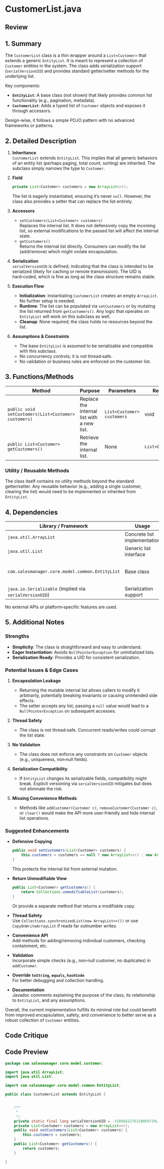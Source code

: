 # CustomerList.java

## Review

## 1. Summary
The `CustomerList` class is a thin wrapper around a `List<Customer>` that extends a generic `EntityList`. It is meant to represent a collection of `Customer` entities in the system. The class adds serialization support (`serialVersionUID`) and provides standard getter/setter methods for the underlying list.

Key components:
- **`EntityList`**: A base class (not shown) that likely provides common list functionality (e.g., pagination, metadata).
- **`CustomerList`**: Adds a typed list of `Customer` objects and exposes it through accessors.

Design-wise, it follows a simple POJO pattern with no advanced frameworks or patterns.

## 2. Detailed Description
1. **Inheritance**  
   `CustomerList` extends `EntityList`. This implies that all generic behaviors of an entity list (perhaps paging, total count, sorting) are inherited. The subclass simply narrows the type to `Customer`.

2. **Field**  
   ```java
   private List<Customer> customers = new ArrayList<>();
   ```  
   The list is eagerly instantiated, ensuring it’s never `null`. However, the class also provides a setter that can replace the list entirely.

3. **Accessors**  
   - `setCustomers(List<Customer> customers)`  
     Replaces the internal list. It does not defensively copy the incoming list, so external modifications to the passed list will affect the internal state.
   - `getCustomers()`  
     Returns the internal list directly. Consumers can modify the list (add/remove) which might violate encapsulation.

4. **Serialization**  
   `serialVersionUID` is defined, indicating that the class is intended to be serialized (likely for caching or remote transmission). The UID is hard‑coded, which is fine as long as the class structure remains stable.

5. **Execution Flow**  
   - **Initialization**: Instantiating `CustomerList` creates an empty `ArrayList`. No further setup is needed.
   - **Runtime**: The list can be populated via `setCustomers` or by mutating the list returned from `getCustomers()`. Any logic that operates on `EntityList` will work on this subclass as well.
   - **Cleanup**: None required; the class holds no resources beyond the list.

6. **Assumptions & Constraints**  
   - The base `EntityList` is assumed to be serializable and compatible with this subclass.
   - No concurrency controls; it is not thread‑safe.
   - No validation or business rules are enforced on the customer list.

## 3. Functions/Methods
| Method | Purpose | Parameters | Returns | Side‑Effects |
|--------|---------|------------|---------|--------------|
| `public void setCustomers(List<Customer> customers)` | Replace the internal list with a new list. | `List<Customer> customers` | void | Overwrites the internal reference; no defensive copy. |
| `public List<Customer> getCustomers()` | Retrieve the internal list. | None | `List<Customer>` | Exposes the mutable internal list directly. |

### Utility / Reusable Methods
The class itself contains no utility methods beyond the standard getter/setter. Any reusable behavior (e.g., adding a single customer, clearing the list) would need to be implemented or inherited from `EntityList`.

## 4. Dependencies
| Library / Framework | Usage | Status |
|---------------------|-------|--------|
| `java.util.ArrayList` | Concrete list implementation | Standard |
| `java.util.List` | Generic list interface | Standard |
| `com.salesmanager.core.model.common.EntityList` | Base class | Third‑party / internal to the project |
| `java.io.Serializable` (implied via `serialVersionUID`) | Serialization support | Standard |

No external APIs or platform‑specific features are used.

## 5. Additional Notes
### Strengths
- **Simplicity**: The class is straightforward and easy to understand.
- **Eager Instantiation**: Avoids `NullPointerException` for uninitialized lists.
- **Serialization Ready**: Provides a UID for consistent serialization.

### Potential Issues & Edge Cases
1. **Encapsulation Leakage**  
   - Returning the mutable internal list allows callers to modify it arbitrarily, potentially breaking invariants or causing unintended side effects.
   - The setter accepts any list; passing a `null` value would lead to a `NullPointerException` on subsequent accesses.

2. **Thread Safety**  
   - The class is not thread‑safe. Concurrent reads/writes could corrupt the list state.

3. **No Validation**  
   - The class does not enforce any constraints on `Customer` objects (e.g., uniqueness, non‑null fields).

4. **Serialization Compatibility**  
   - If `EntityList` changes its serializable fields, compatibility might break. Explicit versioning via `serialVersionUID` mitigates but does not eliminate the risk.

5. **Missing Convenience Methods**  
   - Methods like `addCustomer(Customer c)`, `removeCustomer(Customer c)`, or `clear()` would make the API more user‑friendly and hide internal list operations.

### Suggested Enhancements
- **Defensive Copying**  
  ```java
  public void setCustomers(List<Customer> customers) {
      this.customers = customers == null ? new ArrayList<>() : new ArrayList<>(customers);
  }
  ```
  This protects the internal list from external mutation.

- **Return Unmodifiable View**  
  ```java
  public List<Customer> getCustomers() {
      return Collections.unmodifiableList(customers);
  }
  ```
  Or provide a separate method that returns a modifiable copy.

- **Thread Safety**  
  Use `Collections.synchronizedList(new ArrayList<>())` or use `CopyOnWriteArrayList` if reads far outnumber writes.

- **Convenience API**  
  Add methods for adding/removing individual customers, checking containment, etc.

- **Validation**  
  Incorporate simple checks (e.g., non‑null customer, no duplicates) in `addCustomer`.

- **Override `toString`, `equals`, `hashCode`**  
  For better debugging and collection handling.

- **Documentation**  
  Javadoc comments explaining the purpose of the class, its relationship to `EntityList`, and any assumptions.

Overall, the current implementation fulfills its minimal role but could benefit from improved encapsulation, safety, and convenience to better serve as a robust collection of `Customer` entities.

## Code Critique



## Code Preview

```java
package com.salesmanager.core.model.customer;

import java.util.ArrayList;
import java.util.List;

import com.salesmanager.core.model.common.EntityList;

public class CustomerList extends EntityList {


	/**
	 * 
	 */
	private static final long serialVersionUID = -3108842276158069739L;
	private List<Customer> customers = new ArrayList<>();
	public void setCustomers(List<Customer> customers) {
		this.customers = customers;
	}
	public List<Customer> getCustomers() {
		return customers;
	}

}



```
